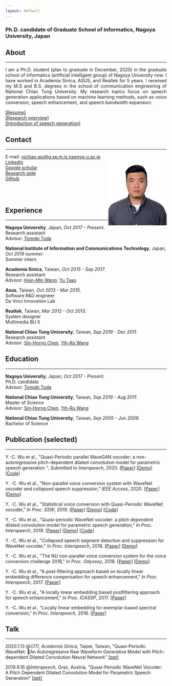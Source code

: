 ```yaml
---
layout: default
---
```

### **Ph.D. candidate of Graduate School of Informatics, Nagoya University, Japan**  

## About
---
<p align="justify"> I am a Ph.D. student (plan to graduate in December, 2020) in the graduate school of informatics (artificial intelligent group) of Nagoya University now. I have worked in Academia Sinica, ASUS, and Realtek for 5 years. I received my M.S and B.S. degrees in the school of communication engineering of National Chiao Tung University. My research topics focus on speech generation applications based on machine learning methods, such as voice conversion, speech enhancement, and speech bandwidth expansion. </p>
<a href="res/download/20200509_CV_YiChiaoWu.pdf" download="CV_YiChiaoWu.pdf">[Resume]</a><br />
<a href="res/download/20200420_Research_YiChiaoWu.pptx" download="Research_YiChiaoWu.pptx">[Research overview]</a><br />
<a href="res/download/20200706_Speech_Generation.pptx" download="Speech_Generation.pptx">[Introduction of speech generation]</a>

## Contact
---
E-mail: yichiao.wu@g.sp.m.is.nagoya-u.ac.jp  
<img src="res/figure/YCWU.jpg" align = "right">
[Linkedin](https://www.linkedin.com/in/wuyichiao/)  
[Google scholar](https://scholar.google.co.jp/citations?user=KKaOQVwAAAAJ&hl=zh-TW)  
[Research gate](https://www.researchgate.net/profile/Yi_Chiao_Wu)  
[Github](https://github.com/bigpon)    

<br /> 
<br />   

## Experience  
---

**Nagoya University**, Japan, *Oct 2017 - Present*.  
Research assistant  
Advisor: [Tomoki Toda](https://sites.google.com/site/tomokitoda/home_eng)

**National Institute of Information and Communications Technology**, Japan, *Oct 2019 summer*.  
Summer intern  

**Academia Sinica**, Taiwan, *Oct 2015 - Sep 2017*.  
Research assistant  
Advisor: [Hsin-Min Wang](https://www.iis.sinica.edu.tw/pages/whm/index_en.html), [Yu Tsao](https://www.citi.sinica.edu.tw/pages/yu.tsao/index_en.html)  

**Asus**, Taiwan, *Oct 2013 - Mar 2015*.  
Software R&D engineer  
Da Vinci Innovation Lab  

**Realtek**, Taiwan, *Mar 2012 - Oct 2013*.  
System designer  
Multimedia BU II  

**National Chiao Tung University**, Taiwan, *Sep 2019 - Dec 2011*.  
Research assistant  
Advisor: [Sin-Horng Chen](http://www.eed.nctu.edu.tw/en/faculty/Chen-Sin-Horng-85435692), [Yih-Ru Wang](http://www.eed.nctu.edu.tw/en/faculty/prof/Wang-Yih-Ru-81296519)  

## Education
---
**Nagoya University**, Japan, *Oct 2017 - Present*.  
Ph.D. candidate  
Advisor: [Tomoki Toda](https://sites.google.com/site/tomokitoda/home_eng)  

**National Chiao Tung University**, Taiwan, *Sep 2019 - Aug 2011*.  
Master of Science     
Advisor: [Sin-Horng Chen](http://www.eed.nctu.edu.tw/en/faculty/Chen-Sin-Horng-85435692), [Yih-Ru Wang](http://www.eed.nctu.edu.tw/en/faculty/prof/Wang-Yih-Ru-81296519)  

**National Chiao Tung University**, Taiwan, *Sep 2005 - Jun 2009*.  
Bachelor of Science   

## Publication (selected)
---
Y.-C. Wu et al., "Quasi-Periodic parallel WaveGAN vocoder: a non-autoregressive pitch-dependent dilated convolution model for parametric speech generation ", *Submitted to Interspeech*, 2020. [[Paper](https://arxiv.org/abs/2005.08654)] [[Demo](https://bigpon.github.io/QuasiPeriodicParallelWaveGAN_demo/)] [[Code](https://github.com/bigpon/QPPWG)]  

Y. -C. Wu et al., "Non-parallel voice conversion system with WaveNet vocoder and collapsed speech suppression," *IEEE Access*, 2020. [[Paper](https://ieeexplore.ieee.org/document/9050502)] [[Demo](https://bigpon.github.io/LpcConstrainedWaveNet_demo)]

Y. -C. Wu et al., "Statistical voice conversion with Quasi-Periodic WaveNet vocoder," *In Proc. SSW*, 2019. [[Paper](https://arxiv.org/abs/1907.08940)] [[Demo](https://bigpon.github.io/QuasiPeriodicWaveNet_demo)] [[Code](https://github.com/bigpon/QPNet)]  

Y. -C. Wu et al., "Quasi-periodic WaveNet vocoder: a pitch dependent dilated convolution model for parametric speech generation," *In Proc. Interspeech*, 2019. [[Paper](https://arxiv.org/abs/1907.00797)] [[Demo](https://bigpon.github.io/QuasiPeriodicWaveNet_demo)] [[Code](https://github.com/bigpon/QPNet)]  

Y. -C. Wu et al., "Collapsed speech segment detection and suppression for WaveNet vocoder," *In Proc. Interspeech*, 2018. [[Paper](https://arxiv.org/ftp/arxiv/papers/1804/1804.11055.pdf)] [[Demo](https://bigpon.github.io/LpcConstrainedWaveNet_demo)]    

Y. -C. Wu et al., "The NU non-parallel voice conversion system for the voice conversion challenge 2018," *In Proc. Odyssey*, 2018. [[Paper](https://pdfs.semanticscholar.org/27da/a6ea602fb26e6570c565bdd5ca9aa78207c7.pdf)] [[Demo](https://bigpon.github.io/LpcConstrainedWaveNet_demo)]  

Y. -C. Wu et al., "A post-filtering approach based on locally linear embedding difference compensation for speech enhancement," *In Proc. Interspeech*, 2017. [[Paper](https://www.citi.sinica.edu.tw/papers/yu.tsao/5808-F.pdf)]   

Y. -C. Wu et al., "A locally linear embedding based postfiltering approach for speech enhancement," *In Proc. ICASSP*, 2017. [[Paper](https://www.citi.sinica.edu.tw/papers/yu.tsao/5655-F.pdf)]  

Y. -C. Wu et al., "Locally linear embedding for exemplar-based spectral conversion," *In Proc. Interspeech*, 2016. [[Paper](https://www.iis.sinica.edu.tw/papers/whm/19813-F.pdf)]   

## Talk
---
2020.1.13 @*CITI, Academia Sinica*, Taipei, Taiwan, "Quasi-Periodic WaveNet: An Autoregressive Raw Waveform Generative Model with Pitch-dependent Dilated Convolution Neural Network" <a href="res/download/20200113_QPNet@CITI.pptx" download="20200113_QPNet@CITI.pptx">[ppt]</a>  

2019.9.16 @*Interspeech*, Graz, Austria, "Quasi-Periodic WaveNet Vocoder: A Pitch Dependent Dilated Convolution Model for Parametric Speech Generation" <a href="res/download/20190916_QPNet@Interspeech.pptx" download="20190916_QPNet@Interspeech.pptx">[ppt]</a>
<br />  
<br />  